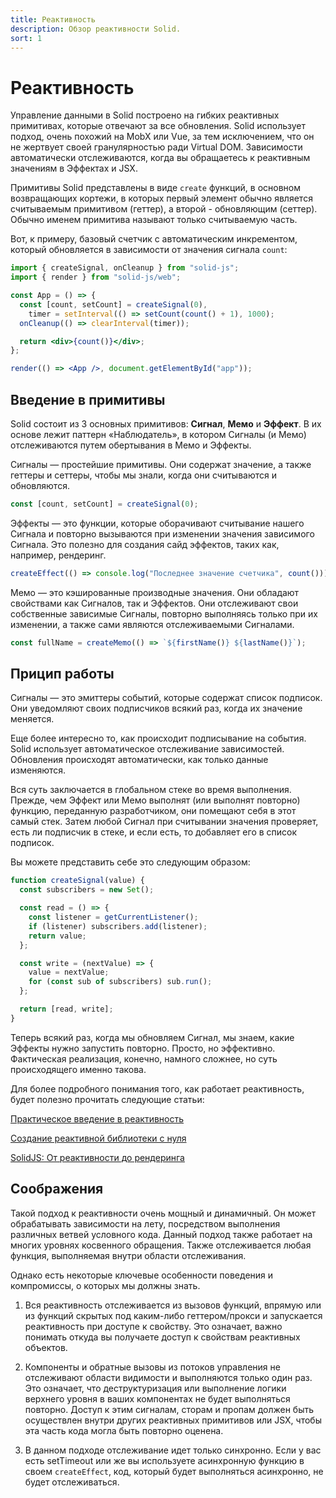 ```yaml
---
title: Реактивность
description: Обзор реактивности Solid.
sort: 1
---
```


# Реактивность

Управление данными в Solid построено на гибких реактивных примитивах, которые отвечают за все обновления. Solid использует подход, очень похожий на MobX или Vue, за тем исключением, что он не жертвует своей гранулярностью ради Virtual DOM. Зависимости автоматически отслеживаются, когда вы обращаетесь к реактивным значениям в Эффектах и JSX.

Примитивы Solid представлены в виде `create` функций, в основном возвращающих кортежи, в которых первый элемент обычно является считываемым примитивом (геттер), а второй - обновляющим (сеттер). Обычно именем примитива называют только считываемую часть.

Вот, к примеру, базовый счетчик с автоматическим инкрементом, который обновляется в зависимости от значения сигнала `count`:

```jsx
import { createSignal, onCleanup } from "solid-js";
import { render } from "solid-js/web";

const App = () => {
  const [count, setCount] = createSignal(0),
    timer = setInterval(() => setCount(count() + 1), 1000);
  onCleanup(() => clearInterval(timer));

  return <div>{count()}</div>;
};

render(() => <App />, document.getElementById("app"));
```

## Введение в примитивы

Solid состоит из 3 основных примитивов: **Сигнал**, **Мемо** и **Эффект**. В их основе лежит паттерн «Наблюдатель», в котором Сигналы (и Мемо) отслеживаются путем обертывания в Мемо и Эффекты.

Сигналы — простейшие примитивы. Они содержат значение, а также геттеры и сеттеры, чтобы мы знали, когда они считываются и обновляются.

```js
const [count, setCount] = createSignal(0);
```

Эффекты — это функции, которые оборачивают считывание нашего Сигнала и повторно вызываются при изменении значения зависимого Сигнала. Это полезно для создания сайд эффектов, таких как, например, рендеринг.

```js
createEffect(() => console.log("Последнее значение счетчика", count()));
```

Мемо — это кэшированные производные значения. Они обладают свойствами как Сигналов, так и Эффектов. Они отслеживают свои собственные зависимые Сигналы, повторно выполняясь только при их изменении, а также сами являются отслеживаемыми Сигналами.

```js
const fullName = createMemo(() => `${firstName()} ${lastName()}`);
```

## Прицип работы

Сигналы — это эмиттеры событий, которые содержат список подписок. Они уведомляют своих подписчиков всякий раз, когда их значение меняется.

Еще более интересно то, как происходит подписывание на события. Solid использует автоматическое отслеживание зависимостей. Обновления происходят автоматически, как только данные изменяются.

Вся суть заключается в глобальном стеке во время выполнения. Прежде, чем Эффект или Мемо выполнят (или выполнят повторно) функцию, переданную разработчиком, они помещают себя в этот самый стек. Затем любой Сигнал при считывании значения проверяет, есть ли подписчик в стеке, и если есть, то добавляет его в список подписок.

Вы можете представить себе это следующим образом:

```js
function createSignal(value) {
  const subscribers = new Set();

  const read = () => {
    const listener = getCurrentListener();
    if (listener) subscribers.add(listener);
    return value;
  };

  const write = (nextValue) => {
    value = nextValue;
    for (const sub of subscribers) sub.run();
  };

  return [read, write];
}
```

Теперь всякий раз, когда мы обновляем Сигнал, мы знаем, какие Эффекты нужно запустить повторно. Просто, но эффективно. Фактическая реализация, конечно, намного сложнее, но суть происходящего именно такова.

Для более подробного понимания того, как работает реактивность, будет полезно прочитать следующие статьи:

[Практическое введение в реактивность](https://dev.to/ryansolid/a-hands-on-introduction-to-fine-grained-reactivity-3ndf)

[Создание реактивной библиотеки с нуля](https://dev.to/ryansolid/building-a-reactive-library-from-scratch-1i0p)

[SolidJS: От реактивности до рендеринга](https://indepth.dev/posts/1289/solidjs-reactivity-to-rendering)

## Соображения

Такой подход к реактивности очень мощный и динамичный. Он может обрабатывать зависимости на лету, посредством выполнения различных ветвей условного кода. Данный подход также работает на многих уровнях косвенного обращения. Также отслеживается любая функция, выполняемая внутри области отслеживания.

Однако есть некоторые ключевые особенности поведения и компромиссы, о которых мы должны знать.

1. Вся реактивность отслеживается из вызовов функций, впрямую или из функций скрытых под каким-либо геттером/прокси и запускается реактивность при доступе к свойству. Это означает, важно понимать откуда вы получаете доступ к свойствам реактивных объектов.

2. Компоненты и обратные вызовы из потоков управления не отслеживают области видимости и выполняются только один раз. Это означает, что деструктуризация или выполнение логики верхнего уровня в ваших компонентах не будет выполняться повторно. Доступ к этим сигналам, сторам и пропам должен быть осуществлен внутри других реактивных примитивов или JSX, чтобы эта часть кода могла быть повторно оценена.

3. В данном подходе отслеживание идет только синхронно. Если у вас есть setTimeout или же вы используете асинхронную функцию в своем `createEffect`, код, который будет выполняться асинхронно, не будет отслеживаться.
